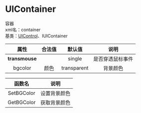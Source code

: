 # UIContainer
容器  
xml名：container  
基类：[UIControl](UIControl.md)、IUIContainer

|属性|合法值|默认值|说明|
| :---: | :---: | :---: | :---: |
|**transmouse**||single|是否穿透鼠标事件|
|bgcolor|颜色|transparent|背景颜色|

|函数名|说明|
| :---: | :---: |
|SetBGColor|设置背景颜色|
|GetBGColor|获取背景颜色|